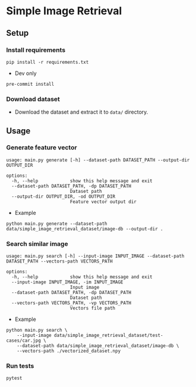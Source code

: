 # Simple Image Retrieval

## Setup
### Install requirements
<!-- `pip install pre-commit==2.13.0` -->
`pip install -r requirements.txt`
* Dev only

`pre-commit install`

### Download dataset
* Download the dataset and extract it to `data/` directory.

## Usage
### Generate feature vector
```
usage: main.py generate [-h] --dataset-path DATASET_PATH --output-dir OUTPUT_DIR

options:
  -h, --help            show this help message and exit
  --dataset-path DATASET_PATH, -dp DATASET_PATH
                        Dataset path
  --output-dir OUTPUT_DIR, -od OUTPUT_DIR
                        Feature vector output dir
```

* Example
```
python main.py generate --dataset-path data/simple_image_retrieval_dataset/image-db --output-dir .
```

### Search similar image
```
usage: main.py search [-h] --input-image INPUT_IMAGE --dataset-path DATASET_PATH --vectors-path VECTORS_PATH

options:
  -h, --help            show this help message and exit
  --input-image INPUT_IMAGE, -im INPUT_IMAGE
                        Input image
  --dataset-path DATASET_PATH, -dp DATASET_PATH
                        Dataset path
  --vectors-path VECTORS_PATH, -vp VECTORS_PATH
                        Vectors file path
```

* Example
```
python main.py search \
    --input-image data/simple_image_retrieval_dataset/test-cases/car.jpg \
    --dataset-path data/simple_image_retrieval_dataset/image-db \
    --vectors-path ./vectorized_dataset.npy
```

### Run tests
```
pytest
```
